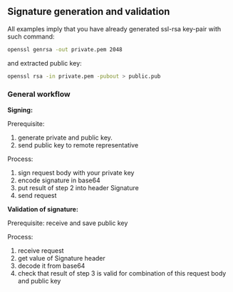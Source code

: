 ## Signature generation and validation
All examples imply that you have already generated ssl-rsa key-pair with such command:
```bash
openssl genrsa -out private.pem 2048
```
and extracted public key:
```bash
openssl rsa -in private.pem -pubout > public.pub
```
### General workflow
**Signing:**

Prerequisite:
1. generate private and public key.
2. send public key to remote representative

Process:
1. sign request body with your private key
2. encode signature in base64
3. put result of step 2 into header Signature
4. send request

**Validation of signature:**

Prerequisite: receive and save public key

Process:
1. receive request
2. get value of Signature header
3. decode it from base64
4. check that result of step 3 is valid for combination of this request body and public key
